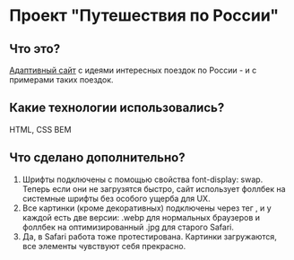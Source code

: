 # Проект "Путешествия по России"

## Что это?

[Адаптивный сайт](https://https://skajazz.github.io/russian-travel/) с идеями интересных поездок по России - и с примерами таких поездок.

## Какие технологии использовались?

HTML, CSS
BEM

## Что сделано дополнительно?

1. Шрифты подключены с помощью свойства font-display: swap. Теперь если они не загрузятся быстро, сайт использует фоллбек на системные шрифты без особого ущерба для UX.
2. Все картинки (кроме декоративных) подключены через тег <picture>, и у каждой есть две версии: .webp для нормальных браузеров и фоллбек на оптимизированный .jpg для старого Safari. 
3. Да, в Safari работа тоже протестирована. Картинки загружаются, все элементы чувствуют себя прекрасно.